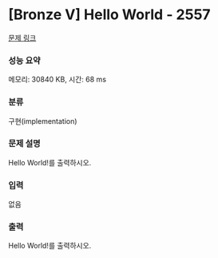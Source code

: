 # [Bronze V] Hello World - 2557 

[문제 링크](https://www.acmicpc.net/problem/2557) 

### 성능 요약

메모리: 30840 KB, 시간: 68 ms

### 분류

구현(implementation)

### 문제 설명

<p style="user-select: auto;">
	Hello World!를 출력하시오.</p>

### 입력 

 <p style="user-select: auto;">
	없음</p>

### 출력 

 <p style="user-select: auto;">
	Hello World!를 출력하시오.</p>

